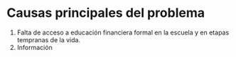 # Causas principales del problema
1. Falta de acceso a educación financiera formal en la escuela y en etapas tempranas de la vida.
2. Información 
